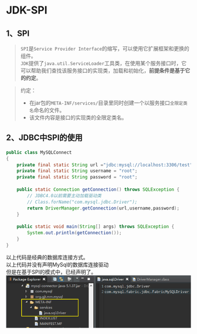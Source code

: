# JDK-SPI
## 1、SPI
> `SPI`是`Service Provider Interface`的缩写，可以使用它扩展框架和更换的组件。<br>
> `JDK`提供了`java.util.ServiceLoader`工具类，在使用某个服务接口时，它可以帮助我们查找该服务接口的实现类，加载和初始化，<b>前提条件是基于它的约定</b>。

>约定：<br>
>- 在jar包的`META-INF/services/`目录里同时创建一个以服务接口`全限定类名`命名的文件。
>- 该文件内容是接口的实现类的全限定类名。

## 2、JDBC中SPI的使用
``` java
public class MySQLConnect
{
    private final static String url ="jdbc:mysql://localhost:3306/test";
    private final static String username = "root";
    private final static String password = "root";

    public static Connection getConnection() throws SQLException {
        // JDBC4.0以前需要主动加载驱动类
        // Class.forName("com.mysql.jdbc.Driver");
        return DriverManager.getConnection(url,username,password);
    }

    public static void main(String[] args) throws SQLException {
        System.out.println(getConnection());
    }
}
```
以上代码是经典的数据库连接方式。<br>
以上代码并没有声明MySql的数据库连接驱动<br>
但是在基于SPI的模式中，已经声明了。
![](https://github.com/Lanboo/resource/blob/master/images/java-coding/dubbo/jdk-spi-jdbc-mysql.png?raw=true)
